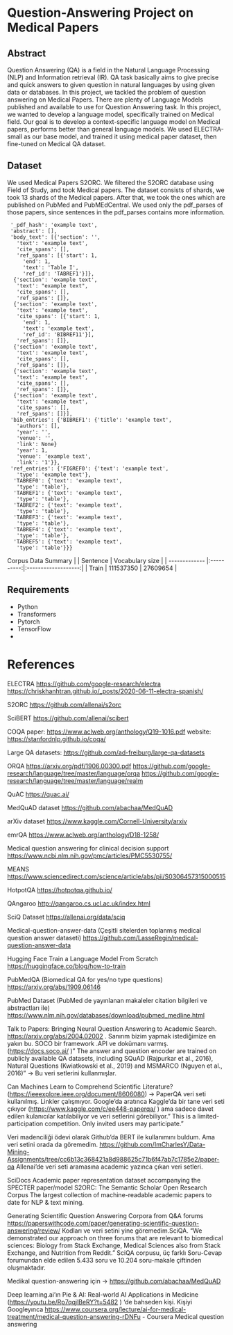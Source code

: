 # Question-Answering Project on Medical Papers

## Abstract
Question Answering (QA) is a field in the Natural Language Processing (NLP) and Information retrieval (IR). QA task basically aims to give precise and quick answers to given question in natural languages by using given data or databases. In this project, we tackled the problem of question answering on Medical Papers. There are plenty of Language Models published and available to use for Question Answering task. In this project, we wanted to develop a language model, specifically trained on Medical field. Our goal is to develop a context-specific language model on Medical papers, performs better than general language models. We used ELECTRA-small as our base model, and trained it using medical paper dataset, then fine-tuned on Medical QA dataset. 


## Dataset
We used Medical Papers S2ORC. We filtered the S2ORC database using Field of Study, and took Medical papers. The dataset consists of shards, we took 13 shards of the Medical papers. After that, we took the ones which are published on PubMed and PubMEdCentral. We used only the pdf_parses of those papers, since sentences in the pdf_parses contains more information. 


```json{'paper_id': '1',
 '_pdf_hash': 'example text',
 'abstract': [],
 'body_text': [{'section': '',
   'text': 'example text',
   'cite_spans': [],
   'ref_spans': [{'start': 1,
     'end': 1,
     'text': 'Table I',
     'ref_id': 'TABREF1'}]},
  {'section': 'example text',
   'text': "example text",
   'cite_spans': [],
   'ref_spans': []},
  {'section': 'example text',
   'text': 'example text',
   'cite_spans': [{'start': 1,
     'end': 1,
     'text': 'example text',
     'ref_id': 'BIBREF11'}],
   'ref_spans': []},
  {'section': 'example text',
   'text': 'example text',
   'cite_spans': [],
   'ref_spans': []},
  {'section': 'example text',
   'text': 'example text',
   'cite_spans': [],
   'ref_spans': []},
  {'section': 'example text',
   'text': 'example text',
   'cite_spans': [],
   'ref_spans': []}],
 'bib_entries': {'BIBREF1': {'title': 'example text',
   'authors': [],
   'year': '',
   'venue': '',
   'link': None}
   'year': 1,
   'venue': 'example text',
   'link': '1'}},
 'ref_entries': {'FIGREF0': {'text': 'example text',
   'type': 'example text'},
  'TABREF0': {'text': 'example text',
   'type': 'table'},
  'TABREF1': {'text': 'example text',
   'type': 'table'},
  'TABREF2': {'text': 'example text',
   'type': 'table'},
  'TABREF3': {'text': 'example text',
   'type': 'table'},
  'TABREF4': {'text': 'example text',
   'type': 'table'},
  'TABREF5': {'text': 'example text',
   'type': 'table'}}} 
   ```
   
   Corpus Data Summary
|               |  Sentence  |   Vocabulary size   | 
| ------------- |:----------:|:-------------------:|
|     Train     | 111537350  |       27609654      |



## Requirements
- Python
- Transformers
- Pytorch
- TensorFlow
- 

# References

ELECTRA
https://github.com/google-research/electra
https://chriskhanhtran.github.io/_posts/2020-06-11-electra-spanish/



S2ORC
https://github.com/allenai/s2orc

SciBERT
https://github.com/allenai/scibert

COQA 
paper: https://www.aclweb.org/anthology/Q19-1016.pdf
website: https://stanfordnlp.github.io/coqa/

Large QA datasets: https://github.com/ad-freiburg/large-qa-datasets

ORQA
https://arxiv.org/pdf/1906.00300.pdf
https://github.com/google-research/language/tree/master/language/orqa
https://github.com/google-research/language/tree/master/language/realm

QuAC
https://quac.ai/

MedQuAD dataset
https://github.com/abachaa/MedQuAD

arXiv dataset
https://www.kaggle.com/Cornell-University/arxiv

emrQA
https://www.aclweb.org/anthology/D18-1258/

Medical question answering for clinical decision support
https://www.ncbi.nlm.nih.gov/pmc/articles/PMC5530755/

MEANS
https://www.sciencedirect.com/science/article/abs/pii/S0306457315000515

HotpotQA
https://hotpotqa.github.io/

QAngaroo
http://qangaroo.cs.ucl.ac.uk/index.html

SciQ Dataset
https://allenai.org/data/sciq

Medical-question-answer-data (Çeşitli sitelerden toplanmış medical question answer dataseti)
https://github.com/LasseRegin/medical-question-answer-data

Hugging Face Train a Language Model From Scratch
https://huggingface.co/blog/how-to-train

PubMedQA (Biomedical QA for yes/no type questions)
https://arxiv.org/abs/1909.06146

PubMed Dataset (PubMed de yayınlanan makaleler citation bilgileri ve abstractları ile)
https://www.nlm.nih.gov/databases/download/pubmed_medline.html

Talk to Papers: Bringing Neural Question Answering to Academic Search. https://arxiv.org/abs/2004.02002 . Sanırım bizim yapmak istediğimize en yakın bu. SOCO bir framework .API ve dokümanı varmış. (https://docs.soco.ai/ )” The answer and question encoder are trained on publicly available QA datasets, including SQuAD (Rajpurkar et al., 2016), Natural Questions (Kwiatkowski et al., 2019) and MSMARCO (Nguyen et al., 2016)” → Bu veri setlerini kullanmışlar.

Can Machines Learn to Comprehend Scientific Literature? (https://ieeexplore.ieee.org/document/8606080) → PaperQA veri seti kullanılmış. Linkler çalışmıyor. Google’da aratınca Kaggle’da bir tane veri seti çıkıyor (https://www.kaggle.com/c/ee448-paperqa/ ) ama sadece davet edilen kulanıcılar katılabiliyor ve veri setlerini görebiliyor.” This is a limited-participation competition. Only invited users may participate.”

Veri madenciliği ödevi olarak Github’da BERT ile kullanımını buldum. Ama veri setini orada da göremedim. https://github.com/ImCharlesY/Data-Mining-Assignments/tree/cc6b13c368421a8d988625c71b6f47ab7c1785e2/paper-qa 
Allenai’de veri seti aramasına academic yazınca çıkan veri setleri.

SciDocs
Academic paper representation dataset accompanying the SPECTER paper/model
S2ORC: The Semantic Scholar Open Research Corpus
The largest collection of machine-readable academic papers to date for NLP & text mining.


Generating Scientific Question Answering Corpora from Q&A forums
https://paperswithcode.com/paper/generating-scientific-question-answering/review/ 
Kodları ve veri setini yine göremedim.SciQA. “We demonstrated our approach on three forums that are relevant to biomedical sciences: Biology from Stack Exchange, Medical Sciences also from Stack Exchange, and Nutrition from Reddit.” SciQA corpusu, üç farklı Soru-Cevap forumundan elde edilen 5.433 soru ve 10.204 soru-makale çiftinden oluşmaktadır.

Medikal question-answering için → https://github.com/abachaa/MedQuAD 


Deep learning.ai’ın Pie & AI: Real-world AI Applications in Medicine (https://youtu.be/Rp7qqjlBeRY?t=5482 ) ‘de bahseden kişi. Kişiyi Googleyınca
https://www.coursera.org/lecture/ai-for-medical-treatment/medical-question-answering-rDNFu - Coursera Medical question answering
